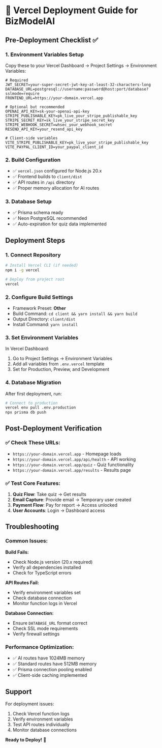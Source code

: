# 🚀 Vercel Deployment Guide for BizModelAI

## Pre-Deployment Checklist ✅

### 1. **Environment Variables Setup**
Copy these to your Vercel Dashboard → Project Settings → Environment Variables:

```env
# Required
JWT_SECRET=your-super-secret-jwt-key-at-least-32-characters-long
DATABASE_URL=postgresql://username:password@host:port/database?sslmode=require
FRONTEND_URL=https://your-domain.vercel.app

# Optional but recommended
OPENAI_API_KEY=sk-your-openai-api-key
STRIPE_PUBLISHABLE_KEY=pk_live_your_stripe_publishable_key
STRIPE_SECRET_KEY=sk_live_your_stripe_secret_key
STRIPE_WEBHOOK_SECRET=whsec_your_webhook_secret
RESEND_API_KEY=your_resend_api_key

# Client-side variables
VITE_STRIPE_PUBLISHABLE_KEY=pk_live_your_stripe_publishable_key
VITE_PAYPAL_CLIENT_ID=your_paypal_client_id
```

### 2. **Build Configuration**
- ✅ `vercel.json` configured for Node.js 20.x
- ✅ Frontend builds to `client/dist`
- ✅ API routes in `/api` directory
- ✅ Proper memory allocation for AI routes

### 3. **Database Setup**
- ✅ Prisma schema ready
- ✅ Neon PostgreSQL recommended
- ✅ Auto-expiration for quiz data implemented

## Deployment Steps

### 1. **Connect Repository**
```bash
# Install Vercel CLI (if needed)
npm i -g vercel

# Deploy from project root
vercel
```

### 2. **Configure Build Settings**
- Framework Preset: **Other**
- Build Command: `cd client && yarn install && yarn build`
- Output Directory: `client/dist`
- Install Command: `yarn install`

### 3. **Set Environment Variables**
In Vercel Dashboard:
1. Go to Project Settings → Environment Variables
2. Add all variables from `.env.vercel` template
3. Set for Production, Preview, and Development

### 4. **Database Migration**
After first deployment, run:
```bash
# Connect to production
vercel env pull .env.production
npx prisma db push
```

## Post-Deployment Verification

### ✅ Check These URLs:
- `https://your-domain.vercel.app` - Homepage loads
- `https://your-domain.vercel.app/api/health` - API working
- `https://your-domain.vercel.app/quiz` - Quiz functionality
- `https://your-domain.vercel.app/results` - Results page

### ✅ Test Core Features:
1. **Quiz Flow**: Take quiz → Get results
2. **Email Capture**: Provide email → Temporary user created
3. **Payment Flow**: Pay for report → Access unlocked
4. **User Accounts**: Login → Dashboard access

## Troubleshooting

### Common Issues:

**Build Fails:**
- Check Node.js version (20.x required)
- Verify all dependencies installed
- Check for TypeScript errors

**API Routes Fail:**
- Verify environment variables set
- Check database connection
- Monitor function logs in Vercel

**Database Connection:**
- Ensure `DATABASE_URL` format correct
- Check SSL mode requirements
- Verify firewall settings

### Performance Optimization:
- ✅ AI routes have 1024MB memory
- ✅ Standard routes have 512MB memory
- ✅ Prisma connection pooling enabled
- ✅ Client-side caching implemented

## Support

For deployment issues:
1. Check Vercel function logs
2. Verify environment variables
3. Test API routes individually
4. Monitor database connections

**Ready to Deploy!** 🎉
